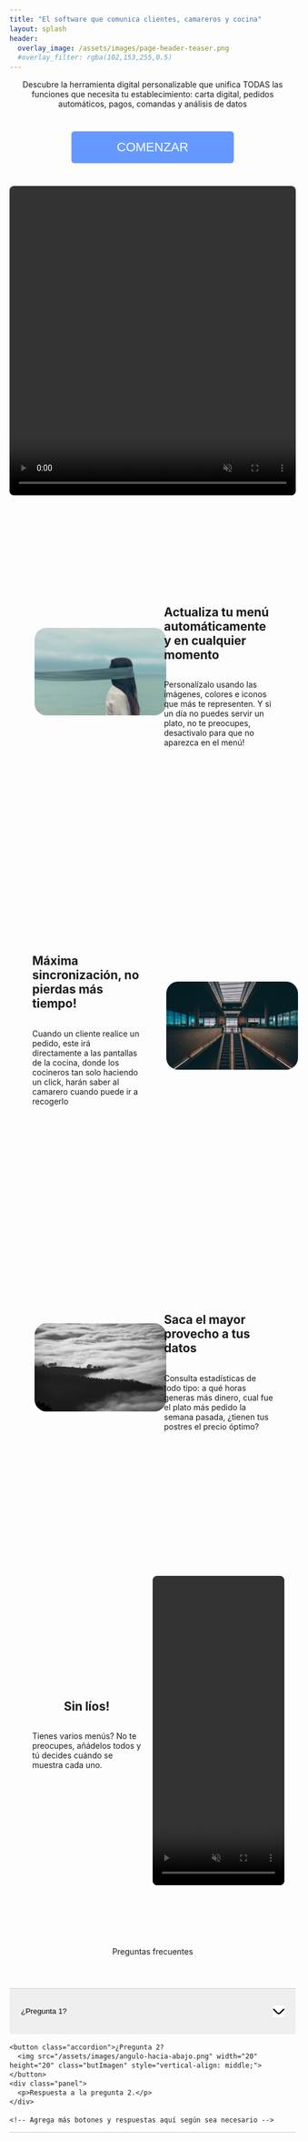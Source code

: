 ```yaml
---
title: "El software que comunica clientes, camareros y cocina"
layout: splash
header:
  overlay_image: /assets/images/page-header-teaser.png
  #overlay_filter: rgba(102,153,255,0.5)
---
```



<div style="text-align:center;">
  Descubre la herramienta digital personalizable que unifica TODAS las funciones que necesita tu establecimiento: carta digital, pedidos automáticos, pagos, comandas y análisis de datos
</div>

<div style="text-align:center;">
  <button class="plan-button" id="login-link" onclick="openNetlifyIdentity()">COMENZAR</button>
</div>

<div style="margin: 0 auto; text-align:center;">
  <video width="900" height="544" style="border-radius: 8px; max-width: 900px; max-height: 100%; width: 100%;" autoplay loop muted>
    <source src="/assets/videos/your-video.mp4" type="video/mp4">
  </video>
</div>


<div class="plan-container">
  <div class="plan" style="border-left: 0px;">
    <img src="/assets/images/unsplash-gallery-image-1.jpg" alt="" style="border-radius: 35px;padding: 1em">
    <div class="plan" style="display: flex;flex-direction: column;">
      <h2>Actualiza tu menú automáticamente y en cualquier momento</h2>
      <p> Personalízalo usando las imágenes, colores e iconos que más te representen. Y si un día no puedes servir un plato, no te preocupes, desactivalo para que no aparezca en el menú!</p>
    </div>
  </div>

  <div class="plan">
    <div class="plan" style="display: flex;flex-direction: column;">
      <h2>Máxima sincronización, no pierdas más tiempo!</h2>
      <p>Cuando un cliente realice un pedido, este irá directamente a las pantallas de la cocina, donde los cocineros tan solo haciendo un click, harán saber al camarero cuando puede ir a recogerlo</p>
    </div>
    <img src="/assets/images/unsplash-gallery-image-2.jpg" alt="" style="border-radius: 35px;padding: 1em">
  </div>
  
  <div class="plan" style="border-left: 0px;">
    <img src="/assets/images/unsplash-gallery-image-3.jpg" alt="" style="border-radius: 35px;padding: 1em">
    <div class="plan" style="display: flex;flex-direction: column;">
      <h2>Saca el mayor provecho a tus datos</h2>
      <p> Consulta estadísticas de todo tipo: a qué horas generas más dinero, cual fue el plato más pedido la semana pasada, ¿tienen tus postres el precio óptimo?</p>
    </div>
  </div>
  
  <div class="plan">
    <div class="plan" style="display: flex;flex-direction: column;">
      <h2>Sin líos!</h2>
      <p>Tienes varios menús? No te preocupes, añádelos todos y tú decides cuándo se muestra cada uno.</p>
    </div>
    <video width="900" height="544" style="border-radius: 8px; max-width: 900px; max-height: 100%; width: 100%;" autoplay loop muted>
    <source src="/assets/videos/your-video.mp4" type="video/mp4">
  </div>
</div>


<div style="text-align:center;margin: 2em;">
  Preguntas frecuentes
</div>

<div style="margin: 4em auto; text-align:center;">
  <div id="faq" class="faq" style="margin-top: 20px; margin: 0 auto;">
    <button class="accordion">¿Pregunta 1?
      <img src="/assets/images/angulo-hacia-abajo.png" width="20" height="20" class="butImagen" style="vertical-align: middle;">
    </button>
    <div class="panel">
      <p>Respuesta a la pregunta 1.</p>
    </div>

    <button class="accordion">¿Pregunta 2?
      <img src="/assets/images/angulo-hacia-abajo.png" width="20" height="20" class="butImagen" style="vertical-align: middle;">
    </button>
    <div class="panel">
      <p>Respuesta a la pregunta 2.</p>
    </div>

    <!-- Agrega más botones y respuestas aquí según sea necesario -->
  </div>
</div>

<style>
  
.plan-container {
  display: flex;
  flex-wrap: wrap;
  flex-direction: column;
  align-content: center;
}

.plan {
  padding: 20px;
  margin-bottom: 60px;
  margin-top: 60px;
  display: grid;
  grid-template-columns: 1fr 1fr;
  align-items: center;
}
  .plan-button {
    background-color: #6699ff;
    color: white;
    border: none;
    padding: 15px 80px;
    margin: 40px;
    text-align: center;
    text-decoration: none;
    display: inline-block;
    font-size: 22px;
    border-radius: 5px;
    cursor: pointer;
  }

  .faq {
    width: 100%;
    max-width: 41rem;
    margin-left: auto;
    margin-right: auto;
    margin-top: 4em;
    text-align: left;
    border-bottom: 1px solid #ccc;
  }

  .faq1_question {
      border-top: 1px solid var(--gray-200);
      cursor: pointer;
      justify-content: space-between;
      align-items: center;
      padding-top: 1.5rem;
      padding-bottom: 1rem;
      display: flex;
  }

  .accordion {
    width: 100%;
    padding: 20px 20px;
    text-align: left;
    border: none;
    cursor: pointer;
    text-decoration: none;
    line-height: 40px;
    outline: none;
    border-top: 1px solid #ccc;
  }

  .butImagen {
    transition: transform 0.3s ease;
  }

  .butImagen.rotated {
    transform: rotate(180deg);
  }

  img {
    float: right;
    margin-left: 10px;
    margin-bottom: 10px;
    margin-top: 10px;
  }

  .accordion:hover {}

  .accordion:focus, .accordion:active {
    outline: none;
  }

  .active, .accordion:hover {}

  .panel {
    padding: 0 18px;
    height: 0;
    overflow: hidden;
    transition: height 0.3s ease;
  }

  .panel.open {
    height: auto;
  }

</style>




<script>
  var acc = document.querySelectorAll(".accordion");

  acc.forEach(function(item) {
    item.addEventListener("click", function() {
      this.classList.toggle("active");
      this.querySelector("img").classList.toggle("rotated");

      var panel = this.nextElementSibling;
      if (panel.style.height) {
        panel.style.height = null;
      } else {
        panel.style.height = panel.scrollHeight + "px";
      }
    });
  });
</script>

